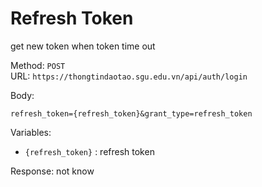 # Refresh Token
get new token when token time out


Method: `POST`  
URL: `https://thongtindaotao.sgu.edu.vn/api/auth/login`  

Body:  
 ```
 refresh_token={refresh_token}&grant_type=refresh_token
 ```

Variables:  
 - `{refresh_token}` : refresh token


Response:
not know
 ```ts
 ```
